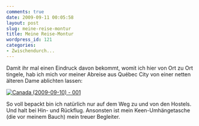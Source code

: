 ```yaml
---
comments: true
date: 2009-09-11 00:05:58
layout: post
slug: meine-reise-montur
title: Meine Reise-Montur
wordpress_id: 121
categories:
- Zwischendurch...
---
```


Damit ihr mal einen Eindruck davon bekommt, womit ich hier von Ort zu Ort  tingele, hab ich mich vor meiner Abreise aus Québec City von einer netten älteren Dame ablichten lassen:

[![Canada (2009-09-10) - 001](http://farm3.static.flickr.com/2537/3908152352_3b7dd2b342.jpg)](http://www.flickr.com/photos/walsweer/3908152352/)

So voll bepackt bin ich natürlich nur auf dem Weg zu und von den Hostels. Und halt bei Hin- und Rückflug. Ansonsten ist mein Keen-Umhängetasche (die vor meinem Bauch) mein treuer Begleiter.

